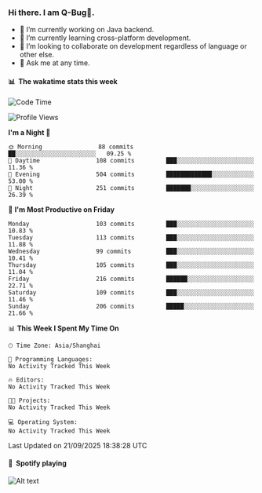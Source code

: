 ### Hi there. I am Q-Bug🐞.

- 🔭 I’m currently working on Java backend.
- 🌱 I’m currently learning cross-platform development.
- 👯 I’m looking to collaborate on development regardless of language or other else.
- 💬 Ask me at any time.

#### 📊 &nbsp;**The wakatime stats this week**  
<!--START_SECTION:waka-->
![Code Time](http://img.shields.io/badge/Code%20Time-352%20hrs%2017%20mins-blue)

![Profile Views](http://img.shields.io/badge/Profile%20Views-0-blue)

**I'm a Night 🦉** 

```text
🌞 Morning                88 commits          ██░░░░░░░░░░░░░░░░░░░░░░░   09.25 % 
🌆 Daytime                108 commits         ███░░░░░░░░░░░░░░░░░░░░░░   11.36 % 
🌃 Evening                504 commits         █████████████░░░░░░░░░░░░   53.00 % 
🌙 Night                  251 commits         ███████░░░░░░░░░░░░░░░░░░   26.39 % 
```
📅 **I'm Most Productive on Friday** 

```text
Monday                   103 commits         ███░░░░░░░░░░░░░░░░░░░░░░   10.83 % 
Tuesday                  113 commits         ███░░░░░░░░░░░░░░░░░░░░░░   11.88 % 
Wednesday                99 commits          ███░░░░░░░░░░░░░░░░░░░░░░   10.41 % 
Thursday                 105 commits         ███░░░░░░░░░░░░░░░░░░░░░░   11.04 % 
Friday                   216 commits         ██████░░░░░░░░░░░░░░░░░░░   22.71 % 
Saturday                 109 commits         ███░░░░░░░░░░░░░░░░░░░░░░   11.46 % 
Sunday                   206 commits         █████░░░░░░░░░░░░░░░░░░░░   21.66 % 
```


📊 **This Week I Spent My Time On** 

```text
🕑︎ Time Zone: Asia/Shanghai

💬 Programming Languages: 
No Activity Tracked This Week

🔥 Editors: 
No Activity Tracked This Week

🐱‍💻 Projects: 
No Activity Tracked This Week

💻 Operating System: 
No Activity Tracked This Week
```


 Last Updated on 21/09/2025 18:38:28 UTC
<!--END_SECTION:waka-->

#### 🎵 &nbsp;**Spotify playing**  
![Alt text](https://spotify-recently-played-readme.vercel.app/api?user=e5y1o4x7kdt9kf2blu4wvmb4s&unique={true|1|on|yes})
